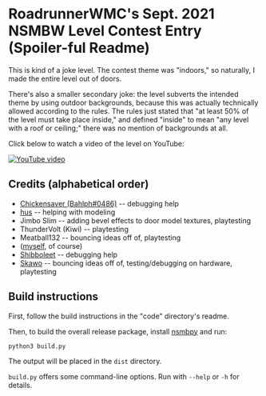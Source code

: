 # RoadrunnerWMC's Sept. 2021 NSMBW Level Contest Entry (Spoiler-ful Readme)

This is kind of a joke level. The contest theme was "indoors," so naturally, I made the entire level out of doors.

There's also a smaller secondary joke: the level subverts the intended theme by using outdoor backgrounds, because this was actually technically allowed according to the rules. The rules just stated that "at least 50% of the level must take place inside," and defined "inside" to mean "any level with a roof or ceiling;" there was no mention of backgrounds at all.

Click below to watch a video of the level on YouTube:

[![YouTube video](https://img.youtube.com/vi/MoUXKC54R_0/0.jpg)](https://www.youtube.com/watch?v=MoUXKC54R_0)

## Credits (alphabetical order)

* [Chickensaver (Bahlph#0486)](https://github.com/Bahlph) -- debugging help
* [hus](https://www.youtube.com/channel/UCROjh4jG2rsZ0PD0gn2A79w) -- helping with modeling
* Jimbo Slim -- adding bevel effects to door model textures, playtesting
* ThunderVolt (Kiwi) -- playtesting
* Meatball132 -- bouncing ideas off of, playtesting
* ([myself](https://github.com/RoadrunnerWMC), of course)
* [Shibboleet](https://github.com/shibbo) -- debugging help
* [Skawo](https://www.youtube.com/c/Skawo) -- bouncing ideas off of, testing/debugging on hardware, playtesting

## Build instructions

First, follow the build instructions in the "code" directory's readme.

Then, to build the overall release package, install [nsmbpy](https://github.com/RoadrunnerWMC/nsmbpy) and run:

    python3 build.py

The output will be placed in the `dist` directory.

`build.py` offers some command-line options. Run with `--help` or `-h` for details.
